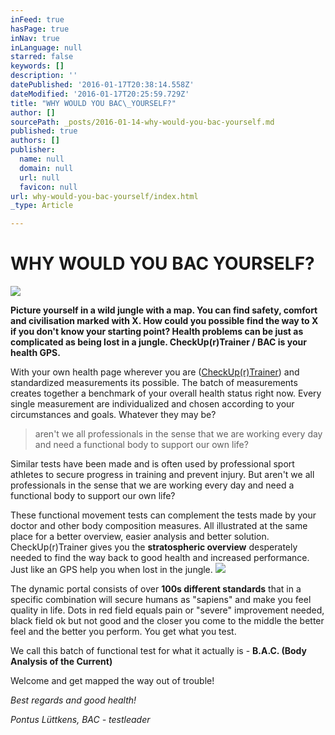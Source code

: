 ```yaml
---
inFeed: true
hasPage: true
inNav: true
inLanguage: null
starred: false
keywords: []
description: ''
datePublished: '2016-01-17T20:38:14.558Z'
dateModified: '2016-01-17T20:25:59.729Z'
title: "WHY WOULD YOU BAC\_YOURSELF?"
author: []
sourcePath: _posts/2016-01-14-why-would-you-bac-yourself.md
published: true
authors: []
publisher:
  name: null
  domain: null
  url: null
  favicon: null
url: why-would-you-bac-yourself/index.html
_type: Article

---
```

# WHY WOULD YOU BAC YOURSELF?
![](https://s3-us-west-2.amazonaws.com/the-grid-img/p/01260cab9ab813c11a986aebfa42dacc6fe7de2b.jpg)

**Picture yourself in a wild jungle with a map. You can find safety, comfort and civilisation marked with X. How could you possible find the way to X if you don't know your starting point? Health problems can be just as complicated as being lost in a jungle. CheckUp(r)Trainer / BAC is your health GPS.**

With your own health page wherever you are ([CheckUp(r)Trainer][0]) and standardized measurements its possible. The batch of measurements creates together a benchmark of your overall health status right now. Every single measurement are individualized and chosen according to your circumstances and goals. Whatever they may be?

> aren't we all professionals in the sense that we are working every day and need a functional body to support our own life?

Similar tests have been made and is often used by professional sport athletes to secure progress in training and prevent injury. But aren't we all professionals in the sense that we are working every day and need a functional body to support our own life?

These functional movement tests can complement the tests made by your doctor and other body composition measures. All illustrated at the same place for a better overview, easier analysis and better solution. CheckUp(r)Trainer gives you the **stratospheric overview** desperately needed to find the way back to good health and increased performance. Just like an GPS help you when lost in the jungle.
![](https://the-grid-user-content.s3-us-west-2.amazonaws.com/9879503c-e299-4ab6-a553-5d057e0eef8b.jpg)

The dynamic portal consists of over **100s different standards** that in a specific combination will secure humans as "sapiens" and make you feel quality in life. Dots in red field equals pain or "severe" improvement needed, black field ok but not good and the closer you come to the middle the better feel and the better you perform. You get what you test.

We call this batch of functional test for what it actually is - **B.A.C. (Body Analysis of the Current)**

Welcome and get mapped the way out of trouble!

_Best regards and good health!_

_Pontus Lüttkens, BAC - testleader_

[0]: trainer.checkup.se